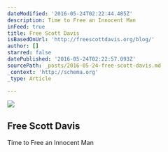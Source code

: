 ```yaml
---
dateModified: '2016-05-24T02:22:44.485Z'
description: Time to Free an Innocent Man
inFeed: true
title: Free Scott Davis
isBasedOnUrl: 'http://freescottdavis.org/blog/'
author: []
starred: false
datePublished: '2016-05-24T02:22:57.093Z'
sourcePath: _posts/2016-05-24-free-scott-davis.md
_context: 'http://schema.org'
_type: Article

---
```

<article style=""><img src="http://freescottdavis.org/blog/wp-content/uploads/2015/05/1430059690-300x225.png" /><h1>Free Scott Davis</h1></article>

Time to Free an Innocent Man